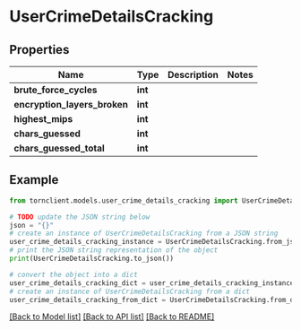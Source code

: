 # UserCrimeDetailsCracking


## Properties

Name | Type | Description | Notes
------------ | ------------- | ------------- | -------------
**brute_force_cycles** | **int** |  | 
**encryption_layers_broken** | **int** |  | 
**highest_mips** | **int** |  | 
**chars_guessed** | **int** |  | 
**chars_guessed_total** | **int** |  | 

## Example

```python
from tornclient.models.user_crime_details_cracking import UserCrimeDetailsCracking

# TODO update the JSON string below
json = "{}"
# create an instance of UserCrimeDetailsCracking from a JSON string
user_crime_details_cracking_instance = UserCrimeDetailsCracking.from_json(json)
# print the JSON string representation of the object
print(UserCrimeDetailsCracking.to_json())

# convert the object into a dict
user_crime_details_cracking_dict = user_crime_details_cracking_instance.to_dict()
# create an instance of UserCrimeDetailsCracking from a dict
user_crime_details_cracking_from_dict = UserCrimeDetailsCracking.from_dict(user_crime_details_cracking_dict)
```
[[Back to Model list]](../README.md#documentation-for-models) [[Back to API list]](../README.md#documentation-for-api-endpoints) [[Back to README]](../README.md)


